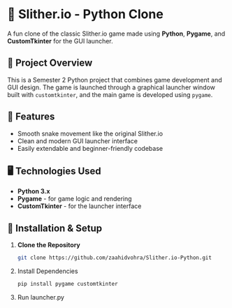 # 🐍 Slither.io - Python Clone

A fun clone of the classic Slither.io game made using **Python**, **Pygame**, and **CustomTkinter** for the GUI launcher.

## 📁 Project Overview

This is a Semester 2 Python project that combines game development and GUI design. The game is launched through a graphical launcher window built with `customtkinter`, and the main game is developed using `pygame`.

## 🚀 Features

- Smooth snake movement like the original Slither.io
- Clean and modern GUI launcher interface
- Easily extendable and beginner-friendly codebase

## 🖥️ Technologies Used

- **Python 3.x**
- **Pygame** - for game logic and rendering
- **CustomTkinter** - for the launcher interface

## 🔧 Installation & Setup

1. **Clone the Repository**
   ```bash
   git clone https://github.com/zaahidvohra/Slither.io-Python.git
2. Install Dependencies
   ```bash
   pip install pygame customtkinter
3. Run launcher.py
